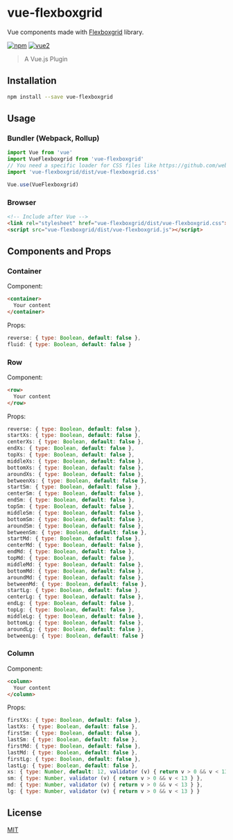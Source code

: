 # vue-flexboxgrid
Vue components made with [Flexboxgrid](https://github.com/kristoferjoseph/flexboxgrid) library.

[![npm](https://img.shields.io/npm/v/vue-flexboxgrid.svg)](https://www.npmjs.com/package/vue-flexboxgrid) [![vue2](https://img.shields.io/badge/vue-2.x-brightgreen.svg)](https://vuejs.org/)

> A Vue.js Plugin

## Installation

```bash
npm install --save vue-flexboxgrid
```

## Usage

### Bundler (Webpack, Rollup)

```js
import Vue from 'vue'
import VueFlexboxgrid from 'vue-flexboxgrid'
// You need a specific loader for CSS files like https://github.com/webpack/css-loader
import 'vue-flexboxgrid/dist/vue-flexboxgrid.css'

Vue.use(VueFlexboxgrid)
```

### Browser

```html
<!-- Include after Vue -->
<link rel="stylesheet" href="vue-flexboxgrid/dist/vue-flexboxgrid.css"></link>
<script src="vue-flexboxgrid/dist/vue-flexboxgrid.js"></script>
```

## Components and Props

### Container

Component:
```html
<container>
  Your content
</container>
```
Props:
```js
reverse: { type: Boolean, default: false },
fluid: { type: Boolean, default: false }
```

### Row

Component:
```html
<row>
  Your content
</row>
```
Props:
```js
reverse: { type: Boolean, default: false },
startXs: { type: Boolean, default: false },
centerXs: { type: Boolean, default: false },
endXs: { type: Boolean, default: false },
topXs: { type: Boolean, default: false },
middleXs: { type: Boolean, default: false },
bottomXs: { type: Boolean, default: false },
aroundXs: { type: Boolean, default: false },
betweenXs: { type: Boolean, default: false },
startSm: { type: Boolean, default: false },
centerSm: { type: Boolean, default: false },
endSm: { type: Boolean, default: false },
topSm: { type: Boolean, default: false },
middleSm: { type: Boolean, default: false },
bottomSm: { type: Boolean, default: false },
aroundSm: { type: Boolean, default: false },
betweenSm: { type: Boolean, default: false },
startMd: { type: Boolean, default: false },
centerMd: { type: Boolean, default: false },
endMd: { type: Boolean, default: false },
topMd: { type: Boolean, default: false },
middleMd: { type: Boolean, default: false },
bottomMd: { type: Boolean, default: false },
aroundMd: { type: Boolean, default: false },
betweenMd: { type: Boolean, default: false },
startLg: { type: Boolean, default: false },
centerLg: { type: Boolean, default: false },
endLg: { type: Boolean, default: false },
topLg: { type: Boolean, default: false },
middleLg: { type: Boolean, default: false },
bottomLg: { type: Boolean, default: false },
aroundLg: { type: Boolean, default: false },
betweenLg: { type: Boolean, default: false }
```

### Column

Component:
```html
<column>
  Your content
</column>
```
Props:
```js
firstXs: { type: Boolean, default: false },
lastXs: { type: Boolean, default: false },
firstSm: { type: Boolean, default: false },
lastSm: { type: Boolean, default: false },
firstMd: { type: Boolean, default: false },
lastMd: { type: Boolean, default: false },
firstLg: { type: Boolean, default: false },
lastLg: { type: Boolean, default: false },
xs: { type: Number, default: 12, validator (v) { return v > 0 && v < 13 } },
sm: { type: Number, validator (v) { return v > 0 && v < 13 } },
md: { type: Number, validator (v) { return v > 0 && v < 13 } },
lg: { type: Number, validator (v) { return v > 0 && v < 13 } }
```

## License

[MIT](http://opensource.org/licenses/MIT)
